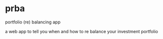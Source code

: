 # prba
portfolio (re) balancing app

a web app to tell you when and how to re balance your investment portfolio
